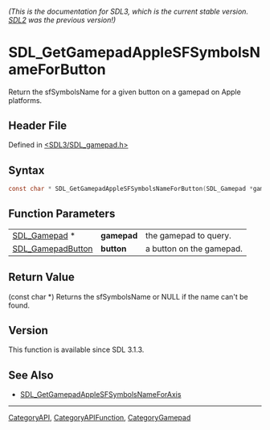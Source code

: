 ###### (This is the documentation for SDL3, which is the current stable version. [SDL2](https://wiki.libsdl.org/SDL2/) was the previous version!)
# SDL_GetGamepadAppleSFSymbolsNameForButton

Return the sfSymbolsName for a given button on a gamepad on Apple platforms.

## Header File

Defined in [<SDL3/SDL_gamepad.h>](https://github.com/libsdl-org/SDL/blob/main/include/SDL3/SDL_gamepad.h)

## Syntax

```c
const char * SDL_GetGamepadAppleSFSymbolsNameForButton(SDL_Gamepad *gamepad, SDL_GamepadButton button);
```

## Function Parameters

|                                        |             |                          |
| -------------------------------------- | ----------- | ------------------------ |
| [SDL_Gamepad](SDL_Gamepad) *           | **gamepad** | the gamepad to query.    |
| [SDL_GamepadButton](SDL_GamepadButton) | **button**  | a button on the gamepad. |

## Return Value

(const char *) Returns the sfSymbolsName or NULL if the name can't be
found.

## Version

This function is available since SDL 3.1.3.

## See Also

- [SDL_GetGamepadAppleSFSymbolsNameForAxis](SDL_GetGamepadAppleSFSymbolsNameForAxis)

----
[CategoryAPI](CategoryAPI), [CategoryAPIFunction](CategoryAPIFunction), [CategoryGamepad](CategoryGamepad)

